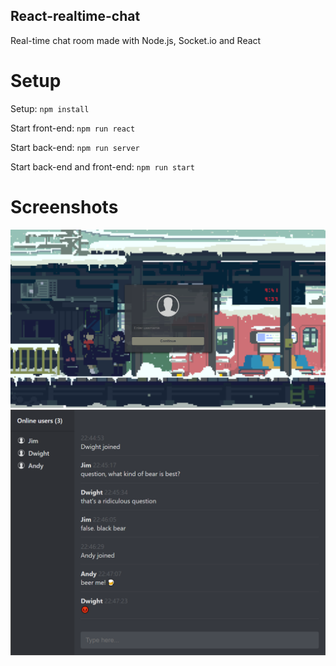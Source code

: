 ## React-realtime-chat
Real-time chat room made with Node.js, Socket.io and React
# Setup
Setup: ```npm install```

Start front-end: ```npm run react```

Start back-end: ```npm run server```

Start back-end and front-end: ```npm run start```

# Screenshots

![Screenshot](/screenshots/screenshot1.png?raw=true)
![Screenshot](/screenshots/screenshot2.png?raw=true)


